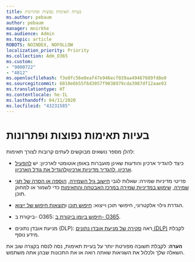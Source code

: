 ```yaml
---
title: בעיות תאימות נפוצות ופתרונות
ms.author: pebaum
author: pebaum
manager: mnirkhe
ms.audience: Admin
ms.topic: article
ROBOTS: NOINDEX, NOFOLLOW
localization_priority: Priority
ms.collection: Adm_O365
ms.custom:
- "9000722"
- "4812"
ms.openlocfilehash: f3e8fc56e0eaf47e946ecf039aa49467689fd8e0
ms.sourcegitcommit: 6010e6b55f6d3057f9038979cda3987df12aae93
ms.translationtype: HT
ms.contentlocale: he-IL
ms.lasthandoff: 04/11/2020
ms.locfileid: "43231585"
---
```

# <a name="compliance-common-issues-and-resolutions"></a>בעיות תאימות נפוצות ופתרונות

להלן מספר נושאים מבוקשים לעתים קרובות לצורך תאימות:

- כיצד להגדיר ארכיון והודעות שאינן מועברות באופן אוטומטי לארכיון: יש [להפעיל ארכיון, להגדיר מדיניות ארכיון](https://docs.microsoft.com/microsoft-365/compliance/enable-archive-mailboxes?view=o365-worldwide)ו[להגדיל את גודל הארכיון](https://docs.microsoft.com/microsoft-365/compliance/enable-unlimited-archiving?view=o365-worldwide).

- פריטי מדיניות שמירה: שאלות לגבי [חישוב גיל השמירה](https://docs.microsoft.com/exchange/security-and-compliance/messaging-records-management/retention-age), [הוספה או הסרה של תגי שמירה](https://docs.microsoft.com/exchange/security-and-compliance/messaging-records-management/add-or-remove-retention-tags), [שימוש במדיניות שמירה במרכז האבטחה והתאימות](https://docs.microsoft.com/microsoft-365/compliance/retention-policies?view=o365-worldwide) כדי לשמור או למחוק תוכן.

- הגדרת גילוי אלקטרוני, חיפושי תוכן וייצוא: [חיפוש תוכן](https://docs.microsoft.com/microsoft-365/compliance/search-for-content?view=o365-worldwide) ו[תוצאות חיפוש של ייצוא](https://docs.microsoft.com/microsoft-365/compliance/export-search-results?view=o365-worldwide).

- ביקורת ב- O365: [חיפוש ביומן ביקורת ב- O365](https://docs.microsoft.com/microsoft-365/compliance/search-the-audit-log-in-security-and-compliance?view=o365-worldwide).

- מניעת אובדן נתונים (DLP): ראה [סקירה של מניעת אובדן נתונים (DLP)](https://docs.microsoft.com/microsoft-365/compliance/data-loss-prevention-policies?view=o365-worldwide) לקבלת מידע נוסף.

**הערה**: לקבלת תשובה מפורטת יותר על בעיית תאימות, נסה לנסח בקצרה שוב את השאלה שלך ולכלול את השגיאות שאתה רואה או את התכונות שבהן אתה משתמש.

